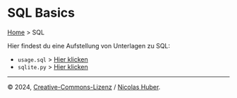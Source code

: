 # SQL Basics

[Home](/README.md) > SQL

Hier findest du eine Aufstellung von Unterlagen zu SQL:

- `usage.sql` > [Hier klicken](/sql/usage.sql)
- `sqlite.py` > [Hier klicken](/sql/sqlite.py)

---

© 2024, [Creative-Commons-Lizenz](/LICENSE.md) / [Nicolas Huber](https://nicolas-huber.ch).
